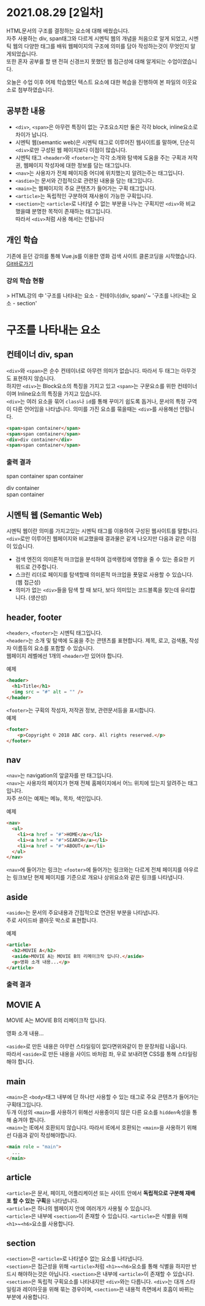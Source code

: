 # 2021.08.29 [2일차]

HTML문서의 구조를 결정하는 요소에 대해 배웠습니다.  
자주 사용하는 div, span태그와 다르게 시멘틱 웹의 개념을 처음으로 알게 되었고, 시멘틱 웹의 다양한 태그를 배워 웹페이지의 구조에 의미를 담아 작성하는것이 무엇인지 알게되었습니다.  
또한 혼자 공부를 할 땐 전혀 신경쓰지 못했던 웹 접근성에 대해 알게되는 수업이였습니다.  

오늘은 수업 이후 어제 학습했던 텍스트 요소에 대한 복습을 진행하여 본 파일의 이웃요소로 첨부하였습니다.

## 공부한 내용

- `<div>`, `<span>`은 아무런 특징이 없는 구조요소지만 둘은 각각 block, inline요소로 차이가 납니다.
- 시멘틱 웹(semantic web)은 시멘틱 태그로 이루어진 웹사이트를 말하며, 단순히 `<div>`로만 구성된 웹 페이지보다 이점이 많습니다.
- 시멘틱 태그 `<header>`와 `<footer>`는 각각 소개와 탐색에 도움을 주는 구획과 저작권, 웹페이지 작성자에 대한 정보를 담는 태그입니다.
- `<nav>`는 사용자가 전체 페이지중 어디에 위치했는지 알려는주는 태그입니다.
- `<asdie>`는 문서와 간접적으로 관련된 내용을 담는 태그입니다.
- `<main>`는 웹페이지의 주요 콘텐츠가 들어가는 구획 태그입니다.
- `<article>`는 독립적인 구분하여 재사용이 가능한 구획입니다.
- `<section>`는 `<article>`로 나타낼 수 없는 부분을 나누는 구획지만 `<div>`와 비교했을떄 분명한 목적이 존재하는 태그입니다.  
따라서 `<div>`처럼 사용 해서는 안됩니다

## 개인 학습
기존에 듣던 강의를 통해 Vue.js를 이용한 영화 검색 사이트 클론코딩을 시작했습니다.  
[Git바로가기](https://github.com/EastFlovv/Vue3-movie-web-clonecoding)

### 강의 학습 현황

\> HTML강의 中 '구조를 나타내는 요소 - 컨테이너(div, span)'~ '구조를 나타내는 요소 - section'

# 구조를 나타내는 요소

## 컨테이너 div, span

`<div>`와 `<span>`은 순수 컨테이너로 아무런 의미가 없습니다.
따라서 두 태그는 아무것도 표현하지 않습니다.  
하지만 `<div>`는 Block요소의 특징을 가지고 있고 `<span>`는 구문요소를 위한 컨테이너이며 Inline요소의 특징을 가지고 있습니다.  
`<div>`는 여러 요소을 묶어 `class`나 `id`를 통해 꾸미기 쉽도록 돕거나, 문서의 특정 구역이 다른 언어임을 나타냅니다. 의미를 가진 요소를 묶을때는 `<div>`를 사용해선 안됩니다.

```html
<span>span container</span>
<span>span container</span>
<div>div container</div>
<span>span container</span>
```
### 출력 결과
<span>span container</span>
<span>span container</span>
<div>div container</div>
<span>span container</span>

## 시멘틱 웹 (Semantic Web)

시멘틱 웹이란 의미를 가지고있는 시멘틱 태그를 이용하여 구성된 웹사이트를 말합니다.  
`<div>`로만 이루어진 웹페이지와 비교했을때 결과물은 같게 나오지만 다음과 같은 이점이 있습니다.  
- 검색 엔진의 의미론적 마크업을 분석하여 검색랭킹에 영향을 줄 수 있는 중요한 키워드로 간주합니다.
- 스크린 리더로 페이지를 탐색할때 의미론적 마크업을 푯말로 사용할 수 있습니다. (웹 접근성)
- 의미가 없는 `<div>`들을 탐색 할 때 보다, 보다 의미있는 코드블록을 찾는데 유리합니다. (생산성)

## header, footer

`<header>`, `<footer>`는 시멘틱 태그입니다.  
`<header>`는 소개 및 탐색에 도움을 주는 콘텐츠를 표현합니다. 제목, 로고, 검색폼, 작성자 이름등의 요소를 포함할 수 있습니다.  
웹페이지 레벨에선 1개의 `<header>`만 있어야 합니다.

예제
```html
<header>
  <h1>Title</h1>
  <img src = "#" alt = "" />
</header>
```

`<footer>`는 구획의 작성자, 저작권 정보, 관련문서등을 표시합니다.  
예제
```html
<footer>
    <p>Copyright © 2018 ABC corp. All rights reserved.</p>
</footer>
```

## nav

`<nav>`는 navigation의 앞글자를 딴 태그입니다.  
`<nav>`는 사용자의 페이지가 현재 전체 홈페이지에서 어느 위치에 있는지 알려주는 태그입니다.  
자주 쓰이는 예제는 메뉴, 목차, 색인입니다.

예제
```html
<nav>
  <ul>
    <li><a href = "#">HOME</a></li>
    <li><a href = "#">SEARCH</a></li>
    <li><a href = "#">ABOUT</a></li>
  </ul>
</nav>
```

`<nav>`에 들어가는 링크는 `<footer>`에 들어가는 링크와는 다르게 전체 페이지를 아우르는 링크보단 현제 페이지를 기준으로 개요나 상위요소와 같은 링크를 나타냅니다.

## aside

`<aside>`는 문서의 주요내용과 간접적으로 연관된 부분을 나타냅니다.  
주로 사이드바 콜아웃 박스로 표현합니다.  

예제
```html
<article>
  <h2>MOVIE A</h2>
  <aside>MOVIE A는 MOVIE B의 리메이크작 입니다.</aside>
  <p>영화 소개 내용...</p>
</article>
```
### 출력 결과
<article>
  <h2>MOVIE A</h2>
  <aside>MOVIE A는 MOVIE B의 리메이크작 입니다.</aside>
  <p>영화 소개 내용...</p>
</article>

`<aside>`로 만든 내용은 아무런 스타일링이 없다면위와같이 한 문장처럼 나옵니다.  
따라서 `<aside>`로 만든 내용을 사이드 바처럼 좌, 우로 보내려면 CSS를 통해 스타일링 해야 합니다.

## main

`<main>`은 `<body>`태그 내부에 단 하나만 사용할 수 있는 태그로 주요 콘텐츠가 들어가는 구획태그입니다.  
두개 이상의 `<main>`를 사용하기 위해선 사용중이지 않은 다른 요소를 `hidden`속성을 통해 숨겨야 합니다.  
`<main>`는 IE에서 호환되지 않습니다. 따라서 IE에서 호환되는 `<main>`을 사용하기 위해선 다음과 같이 작성해야합니다.

```html
<main role = "main">
  ...
</main>
```

## article

`<article>`은 문서, 페이지, 어플리케이션 또는 사이트 안에서 **독립적으로 구분해 재배포 할 수 있는 구획**을 나타냅니다.  
`<article>`은 하나의 웹페이지 안에 여러개가 사용될 수 있습니다.  
`<article>`은 내부에 `<section>`이 존재할 수 있습니다.
`<article>`은 식별을 위해 `<h1>`~`<h6>`요소를 사용합니다.

## section

`<section>`은 `<article>`로 나타낼수 없는 요소를 나타냅니다.  
`<section>`은 접근성을 위해 `<article>`처럼 `<h1>`~`<h6>`요소를 통해 식별을 하지만 반드시 해야하는것은 아닙니다.
`<section>`은 내부에 `<article>`이 존재할 수 있습니다.   
`<section>`은 독립적 구획요소를 나타내지만 `<div>`와는 다릅니다. 
`<div>`는 대개 스타일링과 레이아웃을 위해 묶는 경우이며, `<section>`은 내용적 측면에서 호흡이 바뀌는 부분에 사용합니다.  